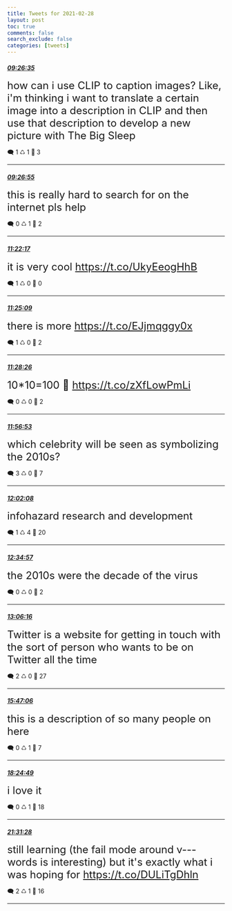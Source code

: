 ```yaml
---
title: Tweets for 2021-02-28
layout: post
toc: true
comments: false
search_exclude: false
categories: [tweets]
---
```



#### <a href = "https://twitter.com/deepfates/status/1366062249589227525">*09:26:35*</a>

<font size="5">how can i use CLIP to caption images?   Like, i'm thinking i want to translate a certain image into a description in CLIP and then use that description to develop a new picture with The Big Sleep</font>



🗨️ 1 ♺ 1 🤍  3   

---
    
#### <a href = "https://twitter.com/deepfates/status/1366062333387276288">*09:26:55*</a>

<font size="5">this is really hard to search for on the internet pls help</font>



🗨️ 0 ♺ 1 🤍  2   

---
    
#### <a href = "https://twitter.com/deepfates/status/1366091368158941192">*11:22:17*</a>

<font size="5">it is very cool  https://t.co/UkyEeogHhB</font>



🗨️ 1 ♺ 0 🤍  0   

---
    
#### <a href = "https://twitter.com/deepfates/status/1366092091181445121">*11:25:09*</a>

<font size="5">there is more   https://t.co/EJjmqggy0x</font>



🗨️ 1 ♺ 0 🤍  2   

---
    
#### <a href = "https://twitter.com/deepfates/status/1366092916947582976">*11:28:26*</a>

<font size="5">10*10=100 🤔  https://t.co/zXfLowPmLi</font>



🗨️ 0 ♺ 0 🤍  2   

---
    
#### <a href = "https://twitter.com/deepfates/status/1366100076444065792">*11:56:53*</a>

<font size="5">which celebrity will be seen as symbolizing the 2010s?</font>



🗨️ 3 ♺ 0 🤍  7   

---
    
#### <a href = "https://twitter.com/deepfates/status/1366101397603717120">*12:02:08*</a>

<font size="5">infohazard research and development</font>



🗨️ 1 ♺ 4 🤍  20   

---
    
#### <a href = "https://twitter.com/deepfates/status/1366109654225326082">*12:34:57*</a>

<font size="5">the 2010s were the decade of the virus</font>



🗨️ 0 ♺ 0 🤍  2   

---
    
#### <a href = "https://twitter.com/deepfates/status/1366117534563528709">*13:06:16*</a>

<font size="5">Twitter is a website for getting in touch with the sort of person who wants to be on Twitter all the time</font>



🗨️ 2 ♺ 0 🤍  27   

---
    
#### <a href = "https://twitter.com/deepfates/status/1366158009890607112">*15:47:06*</a>

<font size="5">this is a description of so many people on here</font>



🗨️ 0 ♺ 1 🤍  7   

---
    
#### <a href = "https://twitter.com/deepfates/status/1366197700849467395">*18:24:49*</a>

<font size="5">i love it</font>



🗨️ 0 ♺ 1 🤍  18   

---
    
#### <a href = "https://twitter.com/deepfates/status/1366244673019379712">*21:31:28*</a>

<font size="5">still learning (the fail mode around v--- words is interesting) but it's exactly what i was hoping for  https://t.co/DULiTgDhln</font>



🗨️ 2 ♺ 1 🤍  16   

---
    
            

